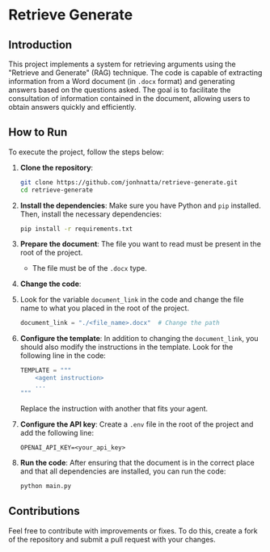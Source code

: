 # Retrieve Generate

## Introduction

This project implements a system for retrieving arguments using the "Retrieve and Generate" (RAG) technique. The code is capable of extracting information from a Word document (in `.docx` format) and generating answers based on the questions asked. The goal is to facilitate the consultation of information contained in the document, allowing users to obtain answers quickly and efficiently.

## How to Run

To execute the project, follow the steps below:

1. **Clone the repository**:
   ```bash
   git clone https://github.com/jonhnatta/retrieve-generate.git
   cd retrieve-generate
   ```

2. **Install the dependencies**:
   Make sure you have Python and `pip` installed. Then, install the necessary dependencies:
   ```bash
   pip install -r requirements.txt
   ```

3. **Prepare the document**:
   The file you want to read must be present in the root of the project.
   - The file must be of the `.docx` type.

4. **Change the code**:
5. Look for the variable `document_link` in the code and change the file name to what you placed in the root of the project.
   ```python
   document_link = "./<file_name>.docx"  # Change the path
   ```

6. **Configure the template**:
   In addition to changing the `document_link`, you should also modify the instructions in the template. Look for the following line in the code:
   ```python
   TEMPLATE = """
       <agent instruction>
       ...
   """
   ```
   Replace the instruction with another that fits your agent.

7. **Configure the API key**:
   Create a `.env` file in the root of the project and add the following line:
   ```
   OPENAI_API_KEY=<your_api_key>
   ```

8. **Run the code**:
   After ensuring that the document is in the correct place and that all dependencies are installed, you can run the code:
   ```bash
   python main.py
   ```

## Contributions

Feel free to contribute with improvements or fixes. To do this, create a fork of the repository and submit a pull request with your changes.